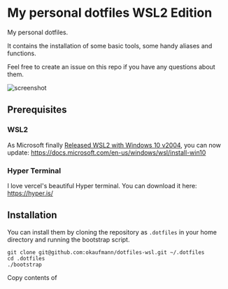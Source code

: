 # My personal dotfiles **WSL2 Edition**

My personal dotfiles.

It contains the installation of some basic tools, some handy aliases and functions.


Feel free to create an issue on this repo if you have any questions about them.

![screenshot](https://okaufmann.github.io/dotfiles-wsl/screenshot.png)

## Prerequisites

### WSL2

As Microsoft finally [Released WSL2 with Windows 10 v2004](https://devblogs.microsoft.com/commandline/wsl2-will-be-generally-available-in-windows-10-version-2004/), you can now update: https://docs.microsoft.com/en-us/windows/wsl/install-win10

### Hyper Terminal

I love vercel's beautiful Hyper terminal. You can download it here: https://hyper.is/

## Installation

You can install them by cloning the repository as `.dotfiles` in your home directory and running the bootstrap script.

    git clone git@github.com:okaufmann/dotfiles-wsl.git ~/.dotfiles
    cd .dotfiles
    ./bootstrap

Copy contents of



